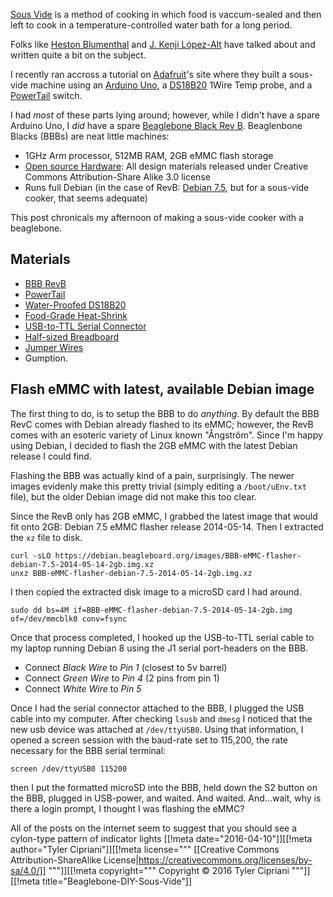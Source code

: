 [Sous Vide](https://en.wikipedia.org/wiki/Sous-vide) is a method of
cooking in which food is vaccum-sealed and then left to cook in a
temperature-controlled water bath for a long period.

Folks like
[Heston Blumenthal](http://www.seriouseats.com/2009/10/understanding-sous-vide-cooking-heston-blumenthal.html)
and [J. Kenji López-Alt](http://www.seriouseats.com/user/profile/Goodeaterkenji)
have talked about and written quite a bit on the subject.

I recently ran accross a tutorial on
[Adafruit](https://learn.adafruit.com/sous-vide-powered-by-arduino-the-sous-viduino/sous-vide)'s
site where they built a sous-vide machine using an
[Arduino Uno](https://www.adafruit.com/product/50),
a [DS18B20](https://www.adafruit.com/product/381) 1Wire Temp probe,
and a [PowerTail](https://www.adafruit.com/product/268) switch.

I had *most* of these parts lying around; however, while I didn't have a
spare Arduino Uno, I *did* have a spare
[Beaglebone Black Rev B](https://www.adafruit.com/products/1278).
Beaglenbone Blacks (BBBs) are neat little machines:

* 1GHz Arm processor, 512MB RAM, 2GB eMMC flash storage
* [Open source Hardware](http://elinux.org/Beagleboard:BeagleBoneBlack#Terms_of_Use):
  All design materials released under Creative Commons Attribution-Share
  Alike 3.0 license
* Runs full Debian (in the case of RevB:
  [Debian 7.5](https://beagleboard.org/latest-images), but for a
  sous-vide cooker, that seems adequate)

This post chronicals my afternoon of making a sous-vide cooker
with a beaglebone.

Materials
---
* [BBB RevB](https://www.adafruit.com/products/1278)
* [PowerTail](https://www.adafruit.com/product/268)
* [Water-Proofed DS18B20](https://www.adafruit.com/product/381)
* [Food-Grade Heat-Shrink](https://www.adafruit.com/product/1020)
* [USB-to-TTL Serial Connector](https://www.adafruit.com/products/954)
* [Half-sized Breadboard](https://www.adafruit.com/products/64)
* [Jumper Wires](https://www.adafruit.com/products/153)
* Gumption.

Flash eMMC with latest, available Debian image
---

The first thing to do, is to setup the BBB to do *anything*. By default
the BBB RevC comes with Debian already flashed to its eMMC; however, the
RevB comes with an esoteric variety of Linux known "Ångström". Since I'm
happy using Debian, I decided to flash the 2GB eMMC with the latest Debian
release I could find.

Flashing the BBB was actually kind of a pain, surprisingly. The newer
images evidenly make this pretty trivial
(simply editing a `/boot/uEnv.txt` file), but
the older Debian image did not make this too clear.

Since the RevB only has 2GB eMMC, I grabbed the latest image that would
fit onto 2GB: Debian 7.5 eMMC flasher release 2014-05-14. Then I extracted
the `xz` file to disk.

```
curl -sLO https://debian.beagleboard.org/images/BBB-eMMC-flasher-debian-7.5-2014-05-14-2gb.img.xz
unxz BBB-eMMC-flasher-debian-7.5-2014-05-14-2gb.img.xz
```

I then copied the extracted disk image to a microSD card I had around.

```
sudo dd bs=4M if=BBB-eMMC-flasher-debian-7.5-2014-05-14-2gb.img of=/dev/mmcblk0 conv=fsync
```

Once that process completed, I hooked up the USB-to-TTL serial cable to
my laptop running Debian 8 using the J1 serial port-headers on the BBB.

* Connect *Black Wire* to *Pin 1* (closest to 5v barrel)
* Connect *Green Wire* to *Pin 4* (2 pins from pin 1)
* Connect *White Wire* to *Pin 5*

Once I had the serial connector attached to the BBB, I plugged the USB cable
into my computer. After checking `lsusb` and `dmesg` I noticed that the
new usb device was attached at `/dev/ttyUSB0`. Using that information, I
opened a screen session with the baud-rate set to 115,200, the rate necessary
for the BBB serial terminal:

```
screen /dev/ttyUSB0 115200
```

then I put the formatted microSD into the BBB, held down the S2 button
on the BBB, plugged in USB-power, and waited. And waited. And...wait,
why is there a login prompt, I thought I was flashing the eMMC?

All of the posts on the internet seem to suggest that you should see a
cylon-type pattern of indicator lights 
[[!meta date="2016-04-10"]][[!meta author="Tyler Cipriani"]][[!meta license="""
[[Creative Commons Attribution-ShareAlike License|https://creativecommons.org/licenses/by-sa/4.0/]]
"""]][[!meta copyright="""
Copyright &copy; 2016 Tyler Cipriani
"""]][[!meta title="Beaglebone-DIY-Sous-Vide"]]
